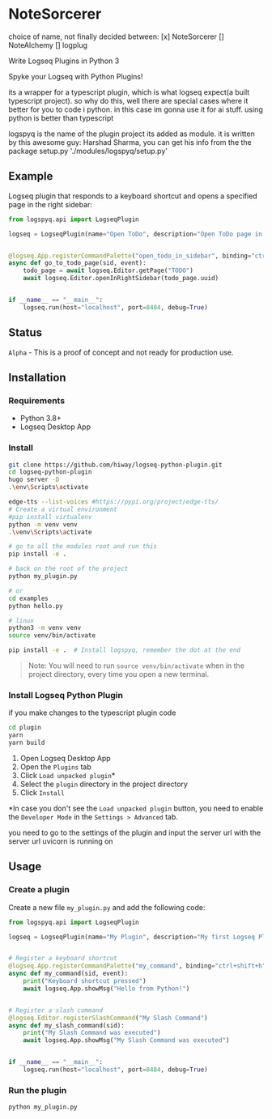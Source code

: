 # NoteSorcerer
choice of name, not finally decided between:
[x] NoteSorcerer
[] NoteAlchemy
[] logplug

Write Logseq Plugins in Python 3

Spyke your Logseq with Python Plugins!

its a wrapper for a typescript plugin, which is what logseq expect(a built typescript project).
so why do this, well there are special cases where it better for you to code i python. in this case im gonna use it for ai stuff. using python is better than typescript

logspyq is the name of the plugin project its added as module. it is written by this awesome guy: Harshad Sharma, you can get his info from the the package setup.py './modules/logspyq/setup.py'

## Example

Logseq plugin that responds to a keyboard shortcut 
and opens a specified page in the right sidebar:

```python
from logspyq.api import LogseqPlugin

logseq = LogseqPlugin(name="Open ToDo", description="Open ToDo page in sidebar")


@logseq.App.registerCommandPalette("open_todo_in_sidebar", binding="ctrl+shift+t", label="Open ToDo in Sidebar")
async def go_to_todo_page(sid, event):
    todo_page = await logseq.Editor.getPage("TODO")
    await logseq.Editor.openInRightSidebar(todo_page.uuid)


if __name__ == "__main__":
    logseq.run(host="localhost", port=8484, debug=True)
```

## Status

`Alpha` - This is a proof of concept and not ready for production use.

## Installation

### Requirements

- Python 3.8+
- Logseq Desktop App

### Install

```bash
git clone https://github.com/hiway/logseq-python-plugin.git
cd logseq-python-plugin
hugo server -D
.\env\Scripts\activate

edge-tts --list-voices #https://pypi.org/project/edge-tts/
# Create a virtual environment
#pip install virtualenv
python -m venv venv
.\venv\Scripts\activate

# go to all the modules root and run this
pip install -e . 

# back on the root of the project
python my_plugin.py

# or
cd examples 
python hello.py

# linux
python3 -m venv venv
source venv/bin/activate

pip install -e .  # Install logspyq, remember the dot at the end
```

> Note: You will need to run `source venv/bin/activate` when in the project directory, every time you open a new terminal.

### Install Logseq Python Plugin
if you make changes to the typescript plugin code
```bash
cd plugin
yarn
yarn build
```

1. Open Logseq Desktop App
2. Open the `Plugins` tab
3. Click `Load unpacked plugin`*
4. Select the `plugin` directory in the project directory
5. Click `Install`

*In case you don't see the `Load unpacked plugin` button, you need to enable the `Developer Mode` in the `Settings > Advanced` tab.

you need to go to the settings of the plugin and input the server url with the server url uvicorn is running on

## Usage

### Create a plugin

Create a new file `my_plugin.py` and add the following code:

```python
from logspyq.api import LogseqPlugin

logseq = LogseqPlugin(name="My Plugin", description="My first Logseq Plugin")


# Register a keyboard shortcut
@logseq.App.registerCommandPalette("my_command", binding="ctrl+shift+h", label="My Command")
async def my_command(sid, event):
    print("Keyboard shortcut pressed")
    await logseq.App.showMsg("Hello from Python!")


# Register a slash command
@logseq.Editor.registerSlashCommand("My Slash Command")
async def my_slash_command(sid):
    print("My Slash Command was executed")
    await logseq.App.showMsg("My Slash Command was executed")


if __name__ == "__main__":
    logseq.run(host="localhost", port=8484, debug=True)
```

### Run the plugin

```bash
python my_plugin.py
```
